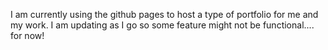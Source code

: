 I am currently using the github pages to host a type of portfolio for me and my work. I am updating as I go so some feature might not be functional.... for now!
